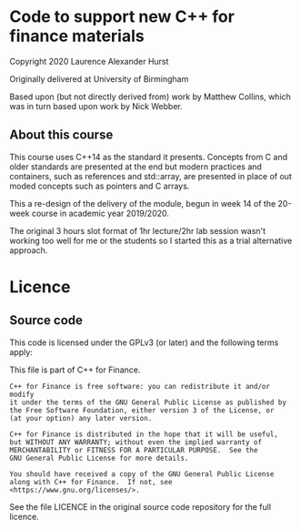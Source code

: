 # Code to support new C++ for finance materials

Copyright 2020 Laurence Alexander Hurst

Originally delivered at University of Birmingham

Based upon (but not directly derived from) work by Matthew Collins, which was in turn based upon work by Nick Webber.

## About this course

This course uses C++14 as the standard it presents.  Concepts from C and older standards are presented at the end but modern practices and containers, such as references and std::array, are presented in place of out moded concepts such as pointers and C arrays.

This a re-design of the delivery of the module, begun in week 14 of the 20-week course in academic year 2019/2020.

The original 3 hours slot format of 1hr lecture/2hr lab session wasn't working too well for me or the students so I started this as a trial alternative approach.

# Licence

## Source code

This code is licensed under the GPLv3 (or later) and the following terms apply:

This file is part of C++ for Finance.

    C++ for Finance is free software: you can redistribute it and/or modify
    it under the terms of the GNU General Public License as published by
    the Free Software Foundation, either version 3 of the License, or
    (at your option) any later version.

    C++ for Finance is distributed in the hope that it will be useful,
    but WITHOUT ANY WARRANTY; without even the implied warranty of
    MERCHANTABILITY or FITNESS FOR A PARTICULAR PURPOSE.  See the
    GNU General Public License for more details.

    You should have received a copy of the GNU General Public License
    along with C++ for Finance.  If not, see <https://www.gnu.org/licenses/>.

See the file LICENCE in the original source code repository for the
full licence.
